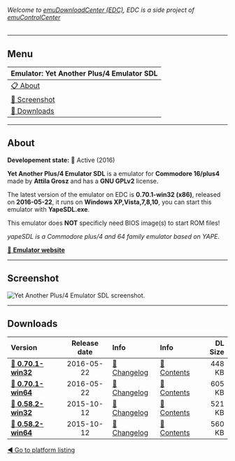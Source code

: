 ###### Welcome to [emuDownloadCenter (EDC)](https://github.com/PhoenixInteractiveNL/emuDownloadCenter/wiki/), EDC is a side project of [emuControlCenter](https://github.com/PhoenixInteractiveNL/emuControlCenter/wiki/)
***
## Menu
| **Emulator: Yet Another Plus/4 Emulator SDL** |
|:---------|
| [:clipboard: About](#about) |
| [:sunrise: Screenshot](#screenshot) |
| [:floppy_disk: Downloads](#downloads) |
***
## About
**Developement state:** :large_blue_circle: Active (2016)

**Yet Another Plus/4 Emulator SDL** is a emulator for **Commodore 16/plus4** made by **Attila Grosz** and has a **GNU GPLv2** license.

The latest version of the emulator on EDC is **0.70.1-win32 (x86)**, released on **2016-05-22**, it runs on **Windows XP,Vista,7,8,10**, you can start this emulator with **YapeSDL.exe**.

This emulator does **NOT** specificly need BIOS image(s) to start ROM files!

_yapeSDL is a Commodore plus/4 and 64 family emulator based on YAPE._

[:link: **Emulator website**](https://yapesdl.codeplex.com/)
***
## Screenshot
![](https://raw.githubusercontent.com/PhoenixInteractiveNL/emuDownloadCenter/master/hooks/yapesdl/screen.jpg "Yet Another Plus/4 Emulator SDL screenshot.")
***
## Downloads
| Version  | Release date  | Info       | Info       | DL Size    |
|:---------|:-------------:|:-----------|:-----------|-----------:|
| [:floppy_disk: **0.70.1-win32**](https://github.com/PhoenixInteractiveNL/edc-repo0005/raw/master/yapesdl/0.70.1-win32.7z) | 2016-05-22 | [:page_facing_up: Changelog](https://github.com/PhoenixInteractiveNL/edc-repo0005/blob/master/yapesdl/0.70.1-win32_changelog.txt) | [:mag_right: Contents](https://github.com/PhoenixInteractiveNL/edc-repo0005/blob/master/yapesdl/0.70.1-win32_contents.txt) | 448 KB |
| [:floppy_disk: **0.70.1-win64**](https://github.com/PhoenixInteractiveNL/edc-repo0005/raw/master/yapesdl/0.70.1-win64.7z) | 2016-05-22 | [:page_facing_up: Changelog](https://github.com/PhoenixInteractiveNL/edc-repo0005/blob/master/yapesdl/0.70.1-win64_changelog.txt) | [:mag_right: Contents](https://github.com/PhoenixInteractiveNL/edc-repo0005/blob/master/yapesdl/0.70.1-win64_contents.txt) | 605 KB |
| [:floppy_disk: **0.58.2-win32**](https://github.com/PhoenixInteractiveNL/edc-repo0005/raw/master/yapesdl/0.58.2-win32.7z) | 2015-10-12 | [:page_facing_up: Changelog](https://github.com/PhoenixInteractiveNL/edc-repo0005/blob/master/yapesdl/0.58.2-win32_changelog.txt) | [:mag_right: Contents](https://github.com/PhoenixInteractiveNL/edc-repo0005/blob/master/yapesdl/0.58.2-win32_contents.txt) | 521 KB |
| [:floppy_disk: **0.58.2-win64**](https://github.com/PhoenixInteractiveNL/edc-repo0005/raw/master/yapesdl/0.58.2-win64.7z) | 2015-10-12 | [:page_facing_up: Changelog](https://github.com/PhoenixInteractiveNL/edc-repo0005/blob/master/yapesdl/0.58.2-win64_changelog.txt) | [:mag_right: Contents](https://github.com/PhoenixInteractiveNL/edc-repo0005/blob/master/yapesdl/0.58.2-win64_contents.txt) | 560 KB |

[:arrow_backward: Go to platform listing](https://github.com/PhoenixInteractiveNL/emuDownloadCenter/wiki/EDC-Platform-List)
